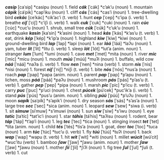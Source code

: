 ***casip***	\[caˈsip\]	\*casipu	(noun)	1. field
***cák***	\[ˈcák\]	\*cʼakʼu	(noun)	1. mountain
***cápik***	\[cáˈpik\]	\*capʼiku	(noun)	1. cliff
***cás***	\[ˈcás\]	\*casʼi	(noun)	1. tree-dwelling bird
***cekác***	\[ceˈkác\]	\*cikʼacʼi	(t. verb)	1. hunt
***cep***	\[ˈcep\]	\*cʼipa	(i. verb)	1. breathe
***ciʃ***	\[ˈciʃ\]	\*cʼiʃi	(i. verb)	1. walk
***cuk***	\[ˈcuk\]	\*cuki	(noun)	1. rain
***cúc***	\[ˈcúc\]	\*cucʼu	(noun)	1. shrub, small tree
***cúk***	\[ˈcúk\]	\*cʼukʼu	(noun)	1. earthquake
***kasin***	\[kaˈsin\]	\*kʼasini	(noun)	1. head
***kás***	\[ˈkás\]	\*kʼasʼu	(t. verb)	1. eat, drink
***kép***	\[ˈkép\]	\*kʼipʼa	(noun)	1. highland
***kiw***	\[ˈkiw\]	\*kiwi	(noun)	1. ground-dwelling bird
***lap***	\[ˈlap\]	\*lapi	(noun)	1. ear
***láá***	\[ˈláá\]	\*laʔu	(noun)	1. yam, tuber
***lit***	\[ˈlit\]	\*litu	(i. verb)	1. sleep
***lót***	\[ˈlót\]	\*lutʼa	(anim. noun)	1. stranger
***lum***	\[ˈlum\]	\*lumi	(noun)	1. cave
***met***	\[ˈmet\]	\*mita	(noun)	1. river
***mic***	\[ˈmic\]	\*micu	(noun)	1. mouth
***múú***	\[ˈmúú\]	\*muʔi	(noun)	1. buffalo, wild cow
***náá***	\[ˈnáá\]	\*naʔa	(i. verb)	1. flow
***nen***	\[ˈnen\]	\*nina	(verb)	1. storm
***nis***	\[ˈnis\]	\*nisi	(noun)	1. forest
***niʃ***	\[ˈniʃ\]	\*niʃi	(t. verb)	1. bite
***nós***	\[ˈnós\]	\*nusʼa	(noun)	1. roach
***pap***	\[ˈpap\]	\*papa	(anim. noun)	1. parent
***pap***	\[ˈpap\]	\*pʼapu	(noun)	1. lichen, moss
***páá***	\[ˈpáá\]	\*paʔu	(noun)	1. mushroom
***pás***	\[ˈpás\]	\*pʼasʼu	(t. verb)	1. gather
***pep***	\[ˈpep\]	\*pipa	(noun)	1. marsh
***pic***	\[ˈpic\]	\*pʼicu	(t. verb)	1. carry
***puc***	\[ˈpuc\]	\*pʼuci	(noun)	1. chest
***púcek***	\[púˈcek\]	\*pucʼikʼa	(i. verb)	1. stand
***pús***	\[ˈpús\]	\*pusʼu	(anim. noun)	1. sibling
***púú***	\[ˈpúú\]	\*pʼuʔu	(noun)	1. moon
***sapík***	\[saˈpík\]	\*sʼapikʼi	(noun)	1. dry season
***sás***	\[ˈsás\]	\*sʼasʼa	(noun)	1. large tree
***sec***	\[ˈsec\]	\*sica	(anim. noun)	1. leopard
***sew***	\[ˈsew\]	\*siwa	(i. verb)	1. sit
***simuw***	\[siˈmuw\]	\*sʼimuwi	(noun)	1. sun
***siw***	\[ˈsiw\]	\*sʼiwu	(noun)	1. eye
***tatíc***	\[taˈtíc\]	\*tatʼicʼi	(noun)	1. star
***táhis***	\[táˈhis\]	\*taʔisu	(noun)	1. rodent, bear
***táp***	\[ˈtáp\]	\*tʼapʼi	(noun)	1. leg
***tec***	\[ˈtec\]	\*tica	(noun)	1. stinging insect
***tet***	\[ˈtet\]	\*tita	(anim. noun)	1. child
***tés***	\[ˈtés\]	\*tisʼa	(noun)	1. goat, deer
***toc***	\[ˈtoc\]	\*tuca	(noun)	1. arm
***túc***	\[ˈtúc\]	\*tucʼu	(i. verb)	1. fly
***túú***	\[ˈtúú\]	\*tuʔi	(noun)	1. back
***wap***	\[ˈwap\]	\*wapu	(t. verb)	1. hit
***wit***	\[ˈwit\]	\*witi	(noun)	1. millet
***wúcit***	\[wúˈcit\]	\*wucʼitu	(verb)	1. bamboo
***ʃaw***	\[ˈʃaw\]	\*ʃawu	(anim. noun)	1. mother
***ʃaw***	\[ˈʃaw\]	\*ʃawu	(noun)	1. mother
***ʃíí***	\[ˈʃíí\]	\*ʃiʔi	(noun)	1. fig tree
***ʃul***	\[ˈʃul\]	\*ʃuli	(t. verb)	1. cut
